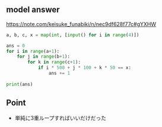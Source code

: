 ## model answer
https://note.com/keisuke_funabiki/n/nec9df628f77c#gYXHW
```python
a, b, c, x = map(int, [input() for i in range(4)])

ans = 0
for i in range(a+1):
    for j in range(b+1):
        for k in range(c+1):
            if i * 500 + j * 100 + k * 50 == x:
                ans += 1
                
print(ans)
```

## Point
- 単純に3重ループすればいいだけだった
